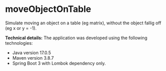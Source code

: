 # moveObjectOnTable
Simulate moving an object on a table (eg matrix), without the object fallig off (eg x or y = -1).

**Technical details:**
The application was developed using the following technologies:
- Java version 17.0.5
- Maven version 3.8.7
- Spring Boot 3 with Lombok dependency only.
